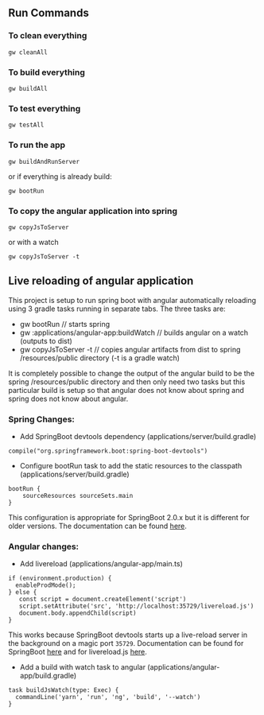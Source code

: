 ## Run Commands

### To clean everything

```
gw cleanAll
```

### To build everything

```
gw buildAll
```

### To test everything

```
gw testAll
```

### To run the app

```
gw buildAndRunServer
```

or if everything is already build:

```
gw bootRun
```

### To copy the angular application into spring

```
gw copyJsToServer
```

or with a watch

```
gw copyJsToServer -t
```

## Live reloading of angular application

This project is setup to run spring boot with angular automatically reloading using 3 gradle tasks running in separate tabs.  The three tasks are:

 - gw bootRun // starts spring
 - gw :applications/angular-app:buildWatch // builds angular on a watch (outputs to dist)
 - gw copyJsToServer -t // copies angular artifacts from dist to spring /resources/public directory (-t is a gradle watch)

It is completely possible to change the output of the angular build to be the spring /resources/public directory and then only need two tasks but this particular build is setup so that angular does not know about spring and spring does not know about angular.

### Spring Changes:

- Add SpringBoot devtools dependency (applications/server/build.gradle)

```
compile("org.springframework.boot:spring-boot-devtools")
```

- Configure bootRun task to add the static resources to the classpath (applications/server/build.gradle)

```
bootRun {
    sourceResources sourceSets.main
}
```

This configuration is appropriate for SpringBoot 2.0.x but it is different for older versions. The documentation can be found [here](https://docs.spring.io/spring-boot/docs/current/gradle-plugin/reference/html/).

### Angular changes:

- Add livereload (applications/angular-app/main.ts)

```
if (environment.production) {
  enableProdMode();
} else {
   const script = document.createElement('script')
   script.setAttribute('src', 'http://localhost:35729/livereload.js')
   document.body.appendChild(script)
}
```

This works because SpringBoot devtools starts up a live-reload server in the background on a magic port `35729`. Documentation can be found for SpringBoot [here](https://docs.spring.io/spring-boot/docs/current/reference/html/using-boot-devtools.html) and for livereload.js [here](https://github.com/livereload/livereload-js).

- Add a build with watch task to angular (applications/angular-app/build.gradle)

```
task buildJsWatch(type: Exec) {
  commandLine('yarn', 'run', 'ng', 'build', '--watch')
}
```